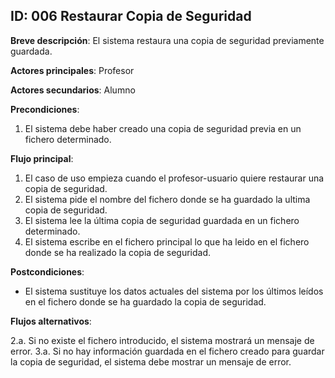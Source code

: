 ## ID: 006 Restaurar Copia de Seguridad

**Breve descripción**: El sistema restaura una copia de seguridad previamente guardada.

**Actores principales**: Profesor

**Actores secundarios**: Alumno

**Precondiciones**:

1. El sistema debe haber creado una copia de seguridad previa en un fichero determinado.

**Flujo principal**:

1. El caso de uso empieza cuando el profesor-usuario quiere restaurar una copia de seguridad.
2. El sistema pide el nombre del fichero donde se ha guardado la ultima copia de seguridad.
3. El sistema lee la última copia de seguridad guardada en un fichero determinado.
4. El sistema escribe en el fichero principal lo que ha leido en el fichero donde se ha realizado la copia de seguridad.


**Postcondiciones**:

- El sistema sustituye los datos actuales del sistema por los últimos leídos en el fichero donde se ha guardado la copia de seguridad.

**Flujos alternativos**:

2.a. Si no existe el fichero introducido, el sistema mostrará un mensaje de error.
3.a. Si no hay información guardada en el fichero creado para guardar la copia de seguridad, el sistema debe mostrar un mensaje de error.
